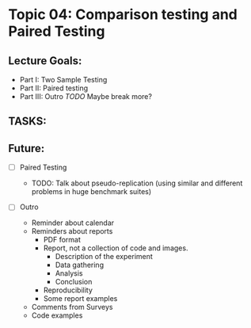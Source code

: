# Topic 04: Comparison testing and Paired Testing
## Lecture Goals:
- Part I: Two Sample Testing
- Part II: Paired testing
- Part III: Outro
*TODO* Maybe break more?

## TASKS:
## Future:

- [ ] Paired Testing
  - TODO: Talk about pseudo-replication (using similar and different problems
    in huge benchmark suites)

- [ ] Outro
  - Reminder about calendar
  - Reminders about reports
    - PDF format
    - Report, not a collection of code and images.
      - Description of the experiment
      - Data gathering
      - Analysis
      - Conclusion
    - Reproducibility
    - Some report examples
  - Comments from Surveys
  - Code examples
